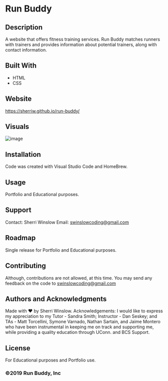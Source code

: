 # Run Buddy

## Description
A website that offers fitness training services.  Run Buddy matches runners with trainers and provides information about potential trainers, along with contact information.

## Built With
* HTML
* CSS

## Website
https://sherriw.github.io/run-buddy/
## Visuals
 ![image](./assets/images/item.jpg) 

## Installation
Code was created with Visual Studio Code and HomeBrew.

## Usage
Portfolio and Educational purposes.

## Support
Contact:  Sherri Winslow
Email:  swinslowcoding@gmail.com

## Roadmap
Single release for Portfolio and Educational purposes.

## Contributing
Although, contributions are not allowed, at this time.  You may send any feedback on the code to swinslowcoding@gmail.com

## Authors and Acknowledgments
Made with ❤️ by Sherri Winslow.
Acknowledgements:  I would like to express my appreciation to my Tutor - Sandra Smith; Instructor - Dan Seskey; and TAs - Matt Torcellini, Symone Varnado, Nathan Sartain, and Jaime Montero who have been instrumental in keeping me on track and supporting me, while providing a quality education through UConn. and BCS Support.

## License
For Educational purposes and Portfolio use.

### ©️2019 Run Buddy, Inc 
